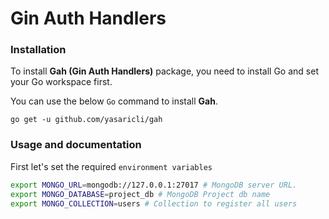 # Gin Auth Handlers

### Installation
To install **Gah (Gin Auth Handlers)** package, you need to install Go and set your Go workspace first.

You can use the below `Go` command to install **Gah**.

    go get -u github.com/yasaricli/gah

### Usage and documentation

First let's set the required `environment variables`

```bash
export MONGO_URL=mongodb://127.0.0.1:27017 # MongoDB server URL.
export MONGO_DATABASE=project_db # MongoDB Project db name
export MONGO_COLLECTION=users # Collection to register all users
```
